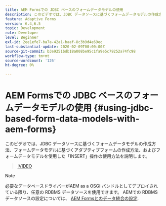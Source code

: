 ```yaml
---
title: AEM Formsでの JDBC ベースのフォームデータモデルの使用
description: このビデオでは、JDBC データソースに基づくフォームデータモデルの作成方法、フォームデータモデルに基づくアダプティブフォームの作成方法、およびフォームデータモデルを使用した「INSERT」操作の使用方法を説明します。
feature: Adaptive Forms
version: 6.4,6.5
topic: Development
role: Developer
level: Beginner
exl-id: 2ee1efe7-ba7a-42a1-baaf-8c3b9d4e69ec
last-substantial-update: 2020-02-09T00:00:00Z
source-git-commit: b3e9251bdb18a008be95c1fa9e5c79252a74fc98
workflow-type: tm+mt
source-wordcount: '126'
ht-degree: 0%

---
```


# AEM Formsでの JDBC ベースのフォームデータモデルの使用 {#using-jdbc-based-form-data-models-with-aem-forms}

このビデオでは、JDBC データソースに基づくフォームデータモデルの作成方法、フォームデータモデルに基づくアダプティブフォームの作成方法、およびフォームデータモデルを使用した「INSERT」操作の使用方法を説明します。

>[!VIDEO](https://video.tv.adobe.com/v/17736?quality=12&learn=on)

>[!NOTE]
>
>必要なデータベースドライバーがAEM as a OSGi バンドルとしてデプロイされている限り、任意の RDBMS データソースを使用できます。 AEMでの RDBMS データソースの設定については、 [AEM Formsとのデータ統合の設定](/help/forms/adaptive-forms/data-integration-technical-video-setup.md).
